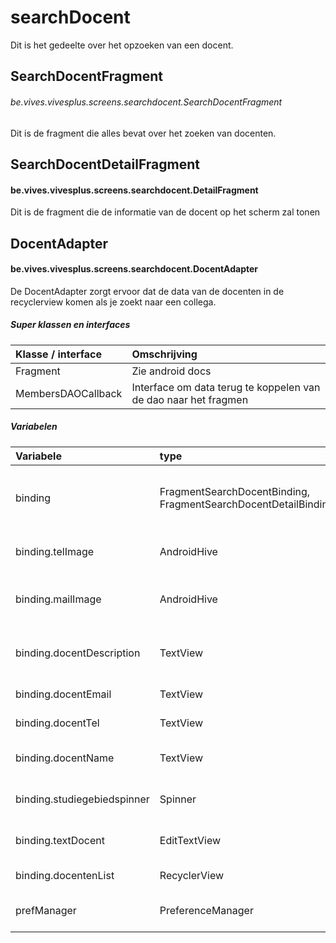 # searchDocent
Dit is het gedeelte over het opzoeken van een docent.


## SearchDocentFragment
###### be.vives.vivesplus.screens.searchdocent.SearchDocentFragment

Dit is de fragment die alles bevat over het zoeken van docenten.

## SearchDocentDetailFragment
#### be.vives.vivesplus.screens.searchdocent.DetailFragment

Dit is de fragment die de informatie van de docent op het scherm zal tonen

## DocentAdapter
#### be.vives.vivesplus.screens.searchdocent.DocentAdapter

De DocentAdapter zorgt ervoor dat de data van de docenten in de recyclerview komen als je zoekt naar een collega.

##### Super klassen en interfaces
| Klasse / interface  | Omschrijving |
|:------------|:-------------|
| Fragment | Zie android docs |
| MembersDAOCallback | Interface om data terug te koppelen van de dao naar het fragmen |

##### Variabelen
| Variabele   | type   | Omschrijving |
|:------------|:-------|:-------------|
| binding | FragmentSearchDocentBinding, FragmentSearchDocentDetailBinding  | Binding verantwoordelijk voor het manipuleren van de view |
| binding.telImage | AndroidHive | Een foto waar je op kan klikken voor te bellen. |
| binding.mailImage | AndroidHive | Een foto waar je op kan klikken voor een mail te sturen |
| binding.docentDescription | TextView | Tekst voor de richtingen waar een docent les geeft |
| binding.docentEmail | TextView | tekst voor de email |
| binding.docentTel | TextView |  tekst voor de telefoon  |
| binding.docentName | TextView  | tekst voor naam van docentennaam |
| binding.studiegebiedspinner | Spinner | Spinner om een studiegebied te selecteren  |
| binding.textDocent | EditTextView | Tekstgebied voor een docent in te geven |
| binding.docentenList | RecyclerView | Lijst met alle docenten.  |
| prefManager | PreferenceManager | referentie naar de PreferenceManger util klasse |


